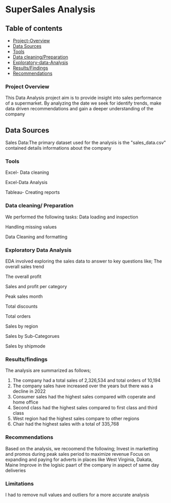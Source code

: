 # SuperSales Analysis

## Table of contents

- [Project-Overview](Project-overview)
- [Data Sources](#Data-sources)
- [Tools](Tools)
- [Data cleaning/Preparation](Data-cleaning/Preparation)
- [Exploratory-data-Analysis](Exploratory-Data-Analysis)
- [Results/Findings](Results-Findings)
- [Recommendations](#Recommendations)
### Project Overview

This Data Analysis project aim is to provide insight into sales performance of a supermarket. By analyzing the date we seek for identify trends, make data driven recommendations and gain a deeper understanding of the company

## Data Sources

Sales Data:The primary dataset used for the analysis is the "sales_data.csv" contained details informations about the company

### Tools 
Excel- Data cleaning

Excel-Data Analysis

Tableau- Creating reports

### Data cleaning/ Preparation

We performed the following tasks:
Data loading and inspection

Handling missing values

Data Cleaning and formatting

### Exploratory Data Analysis
EDA involved exploring the sales data to answer to key questions like;
The overall sales trend

The overall profit

Sales and profit per category

Peak sales month

Total discounts

Total orders

Sales by region

Sales by Sub-Categorues

Sales by shipmode

### Results/findings

The analysis are summarized as follows;
1. The company had a total sales of 2,326,534 and total orders of 10,194
2. The company sales have increased over the years but there was a decline in 2022
3. Consumer sales had the highest sales compared with coperate and home office
4. Second class had the highest sales compared to first class and third class
5. West region had the highest sales compare to other regions
6. Chair had the highest sales with a total of 335,768
 
### Recommendations
Based on the analysis, we recoomend the following;
Invest in marketting and promos during peak sales period to maximize revenue
Focus on expanding and paying for adverts in places like West Virginia, Dakata, Maine
Improve in the logisic paart of the company in aspect of same day deliveries

### Limitations
I had to remove null values and outliers for a more accurate analysis
